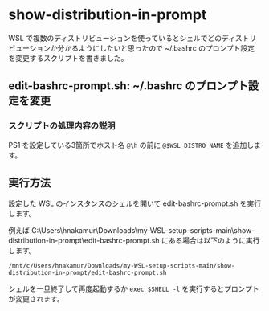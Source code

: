 show-distribution-in-prompt
===========================

WSL で複数のディストリビューションを使っているとシェルでどのディストリビューションか分かるようにしたいと思ったので
~/.bashrc のプロンプト設定を変更するスクリプトを書きました。

## edit-bashrc-prompt.sh: ~/.bashrc のプロンプト設定を変更
### スクリプトの処理内容の説明

PS1 を設定している3箇所でホスト名 `@\h` の前に `@$WSL_DISTRO_NAME` を追加します。

## 実行方法

設定した WSL のインスタンスのシェルを開いて edit-bashrc-prompt.sh を実行します。


例えば C:\Users\hnakamur\Downloads\my-WSL-setup-scripts-main\show-distribution-in-prompt\edit-bashrc-prompt.sh にある場合は以下のように実行します。

```
/mnt/c/Users/hnakamur/Downloads/my-WSL-setup-scripts-main/show-distribution-in-prompt/edit-bashrc-prompt.sh
```

シェルを一旦終了して再度起動するか `exec $SHELL -l` を実行するとプロンプトが変更されます。

